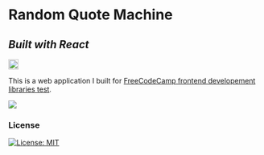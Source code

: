 # Random Quote Machine
## _Built with React_




<a href="https://quote-machine-lac.vercel.app/" target="_blank" rel="noopener noreferrer"><img src="https://img.shields.io/badge/-Live%20Demo-success" alt="Go to - Live Site" data-canonical-src="https://img.shields.io/badge/-Live%20Demo-success" style="max-width: 100%; height: 20px;"></a>

This is a web application I built for <a href="https://www.freecodecamp.org/learn/front-end-development-libraries/front-end-development-libraries-projects/build-a-random-quote-machine" target="_blank" rel="noopener noreferrer">FreeCodeCamp frontend developement libraries test</a>.

<img src="https://portal.domvournias.dev/wp-content/uploads/2023/02/Screenshot_27.png" />


### License

[![License: MIT](https://img.shields.io/badge/License-MIT-yellow.svg)](https://opensource.org/licenses/MIT)

